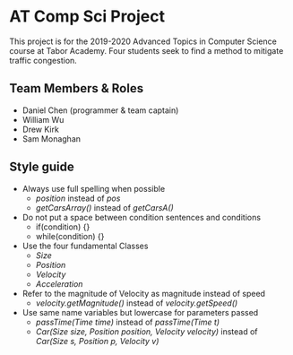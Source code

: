 # AT Comp Sci Project

This project is for the 2019-2020 Advanced Topics in Computer Science course at Tabor Academy. Four students seek to find a method to mitigate traffic congestion.

## Team Members & Roles

- Daniel Chen (programmer & team captain)
- William Wu
- Drew Kirk
- Sam Monaghan

## Style guide

- Always use full spelling when possible
  - *position* instead of *pos*
  - *getCarsArray()* instead of *getCarsA()*
- Do not put a space between condition sentences and conditions
  - if(condition) {}
  - while(condition) {}
- Use the four fundamental Classes
  - *Size*
  - *Position*
  - *Velocity*
  - *Acceleration*
- Refer to the magnitude of Velocity as magnitude instead of speed
  - *velocity.getMagnitude()* instead of *velocity.getSpeed()*
- Use same name variables but lowercase for parameters passed
  - *passTime(Time time)* instead of *passTime(Time t)*
  - *Car(Size size, Position position, Velocity velocity)* instead of *Car(Size s, Position p, Velocity v)*
